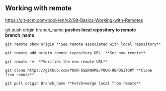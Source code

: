 ## Working with remote
https://git-scm.com/book/en/v2/Git-Basics-Working-with-Remotes
    
git push origin branch_name **pushes local repository to remote branch_name**
    
    git remote show origin **See remote associated with local repository**
    
    git remote add origin remote_repository_URL  **Set new remote**
    
    git remote -v  **Verifies the new remote URL**
    
    git clone https://github.com/YOUR-USERNAME/YOUR-REPOSITORY **Clone from remote**
    
    git pull origin Branch_name **Fetch+merge local from remote**
